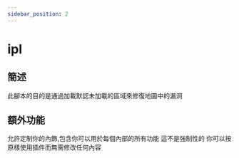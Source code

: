 ```yaml
---
sidebar_position: 2
---
```


# ipl

## 簡述

此腳本的目的是通過加載默認未加載的區域來修復地圖中的漏洞

## 額外功能

允許定制你的內飾,包含你可以用於每個內部的所有功能
這不是強制性的 你可以按原樣使用插件而無需修改任何內容